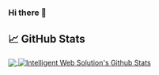 ### Hi there 👋
## &#x1f4c8; GitHub Stats
<a href="https://github.com/r3act1st/r3act1st">
<img align="center" src="https://github-readme-stats.vercel.app/api/top-langs/?username=r3act1st&hide=blade&title_color=313131&text_color=c9cacc&icon_color=2bbc8a&bg_color=efefef&langs_count=8&layout=compact" />
</a>
<a href="https://github.com/r3act1st/r3act1st">
<img align="center" src="https://github-readme-stats.vercel.app/api?username=r3act1st&show_icons=true&count_private=true&title_color=ffffff&text_color=c9cacc&icon_color=2bbc8a&bg_color=1d1f21" alt="Intelligent Web Solution's Github Stats" />
</a>
